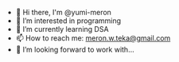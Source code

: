 - 👋 Hi there, I'm @yumi-meron
- 🔭 I’m interested in programming
- 🌱 I’m currently learning DSA
-  📫 How to reach me: meron.w.teka@gmail.com
- 👯 I’m looking forward to work with...


<!--
**yumi-meron/yumi-meron** is a ✨ _special_ ✨ repository because its `README.md` (this file) appears on your GitHub profile.

Here are some ideas to get you started:


-->

